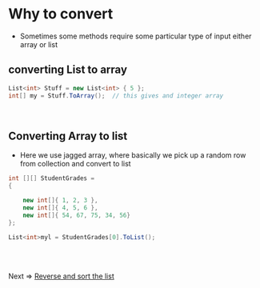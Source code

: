 # Why to convert
- Sometimes some methods require some particular type of input either array or list

## converting List to array
```C#
List<int> Stuff = new List<int> { 5 };
int[] my = Stuff.ToArray();  // this gives and integer array
```
<br/>

## Converting Array to list
-  Here we use jagged array, where basically we pick up a random row from collection and convert to list

```C#
int [][] StudentGrades =  
{

    new int[]{ 1, 2, 3 }, 
    new int[]{ 4, 5, 6 },
    new int[]{ 54, 67, 75, 34, 56}
};

List<int>myl = StudentGrades[0].ToList();
```
<br/><br/>

Next => [Reverse and sort the list](12.%20List%20R&S.md)